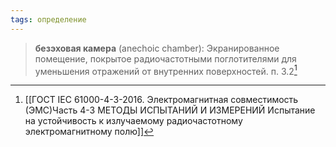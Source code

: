 ```yaml
---
tags: определение
---
```

>**безэховая камера** (anechoic chamber): Экранированное помещение, покрытое радиочастотными поглотителями для уменьшения отражений от внутренних поверхностей.
>п. 3.2[^1]

[^1]:[[ГОСТ IEC 61000-4-3-2016. Электромагнитная совместимость (ЭМС)Часть 4-3 МЕТОДЫ ИСПЫТАНИЙ И ИЗМЕРЕНИЙ Испытание на устойчивость к излучаемому радиочастотному электромагнитному полю]]